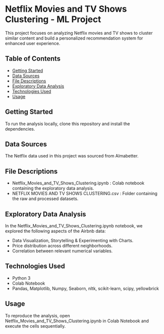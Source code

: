 # Netflix Movies and TV Shows Clustering - ML Project

This project focuses on analyzing Netflix movies and TV shows to cluster similar content and build a personalized recommendation system for enhanced user experience.

## Table of Contents
- [Getting Started](#getting-started)
- [Data Sources](#data-sources)
- [File Descriptions](#file-descriptions)
- [Exploratory Data Analysis](#exploratory-data-analysis)
- [Technologies Used](#technologies-used)
- [Usage](#usage)

## Getting Started
To run the analysis locally, clone this repository and install the dependencies.

## Data Sources
The Netflix data used in this project was sourced from Almabetter.

## File Descriptions
- Netflix_Movies_and_TV_Shows_Clustering.ipynb : Colab notebook containing the exploratory data analysis.
- NETFLIX MOVIES AND TV SHOWS CLUSTERING.csv : Folder containing the raw and processed datasets.

## Exploratory Data Analysis
In the Netflix_Movies_and_TV_Shows_Clustering.ipynb  notebook, we explored the following aspects of the Airbnb data:
- Data Visualization, Storytelling & Experimenting with Charts.
- Price distribution across different neighborhoods.
- Correlation between relevant numerical variables.

## Technologies Used
- Python 3
- Colab Notebook
- Pandas, Matplotlib, Numpy, Seaborn, nltk, scikit-learn, scipy, yellowbrick

## Usage
To reproduce the analysis, open  Netflix_Movies_and_TV_Shows_Clustering.ipynb  in Colab Notebook and execute the cells sequentially.
